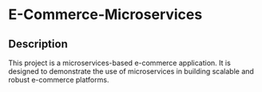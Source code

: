# E-Commerce-Microservices

## Description

This project is a microservices-based e-commerce application. It is designed to demonstrate the use of microservices in building scalable and robust e-commerce platforms.
